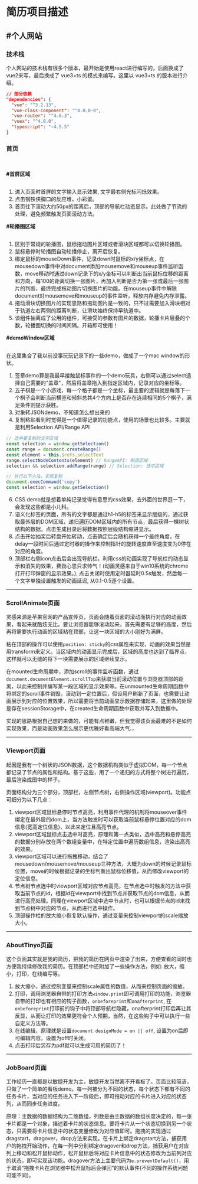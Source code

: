 # 简历项目描述

## #个人网站

### 技术栈

个人网站的技术栈有很多个版本，最开始是使用react进行编写的，后面换成了vue2来写，最后换成了 vue3+ts 的模式来编写。这里以 vue3+ts 的版本进行介绍。

```json
// 部分依赖
"dependencies": {
  "vue": "^3.2.13",
  "vue-class-component": "^8.0.0-0",
  "vue-router": "^4.0.3",
  "vuex": "^4.0.0",
  "typescript": "~4.5.5"
}
```

### 首页
<br>

<strong>#首屏区域</strong>

<img src="../assets/projectIntroduct/home.png" alt="" />

1. 进入页面时首屏的文字输入显示效果, 文字最右侧光标闪烁效果。
2. 点击钢铁侠胸口的反应堆，小彩蛋。
3. 首页往下滚动大约50px的距离后，顶部的导航栏动态显示。此处做了节流的处理，避免频繁触发页面滚动方法。

<strong>#轮播图区域</strong>

<img src="../assets/projectIntroduct/home2.png" alt="" />

1. 区别于常规的轮播图，鼠标拖动图片区域或者滑块区域都可以切换轮播图。
2. 鼠标悬停时轮播图自动轮播停止，离开后恢复。
3. 绑定鼠标的mouseDown事件，记录down时鼠标的x/y坐标点，在mousedown事件中对document添加mousemove和mouseup事件监听函数，move移动时通过down记录下的x/y坐标可以判断出当前鼠标位移的距离和方向，每100的距离切换一张图片，再加入判断是否为第一张或最后一张图片的判断，最终完成拖动图片切换图片的功能。在mouseup事件中解除document对mousemove和mouseup的事件监听，释放内存避免内存泄露。
4. 拖动滑块切换图片的实现思路和拖动图片是一致的，只不过需要加入滑块相对于轨道左右两侧的距离判断，让滑块始终保持早轨道中。
5. 该组件抽离成了公用的组件，可接受的参数有图片的数据，轮播卡片层叠的个数，轮播图切换的时间间隔。开箱即可使用！


<strong>#demoWindow区域</strong>

<img src="../assets/projectIntroduct/home3.png" alt="" />

在这里集合了我以前没事玩玩记录下的一些demo，做成了一个mac window的形状。
1. 签章demo算是我最早接触鼠标事件的一个demo玩具，右侧可以通过select选择自己需要的"盖章"，然后将盖章拖入到指定区域内，记录对应的坐标等。
2. 五子棋是一个小游戏，每一个格子都是一个坐标，最主要的逻辑就是每落下一个棋子会判断当前横竖和倾斜总共4个方向上是否存在连续相同的5个棋子，满足条件则提示获胜。
3. 对象转JSONdemo，不知道怎么想出来的
4. 复制粘贴看到时觉得是一个值得记录的功能点，使用的场景也比较多。主要就是利用Selection API/Range API
```javascript
// 选中要复制的文字区域
const selection = window.getSelection()
const range = document.createRange()
const element = this.$refs.selectText
range.selectNodeContents(element) // RangeAPI: 制造区域
selection && selection.addRange(range) // Selection: 选中区域

// 执行以下方法，实现复制
document.execCommand('copy')
const selection = window.getSelection()
```
6. CSS demo就是想着单纯记录觉得有意思的css效果，去外面的世界逛一下，会发现这些都是小儿科。
7. 语义化标签的页面，所有的文字都是通过h1-h5的标签来显示层级的，通过获取最外层的DOM区域，递归遍历DOM区域内的所有节点，最后获得一棵树状结构的数据。点击生成目录后将数据按照层级结构缩进显示。
8. 点击开始抽奖后转盘开始转动，点击确定后会随机获得一个最终角度，在delay一段时间后通过定时器的操作来控制指针的旋转速度直至速度变为0停在对应的角度。
9. 顶部栏右侧icon点击后会出现导航栏，利用css的动画实现了导航栏的动态显示和消失的效果，费劲心思只求帅气！(动画灵感来自于win10系统的chrome打开打印弹窗的显示效果。), 点击关闭时使用定时器延时0.5s触发，然后每一个文字单独设置触发的动画延迟, 从0.1-0.5逐个设置。

--------

### ScrollAnimate页面

灵感来源是苹果官网的产品宣传页，页面会随着页面的滚动而执行对应的动画效果，看起来就酷炫无比。要让浏览器能够滚动起来，首先需要有足够的高度，然后再将需要执行动画的区域粘在顶部，让这一块区域的大小刚好为满屏。

粘在顶部的操作可以使用`position: sticky`的css属性来实现，动画的效果当然是用transform来定义。当区域内的动画显示完成后，区域的高度也达到了临界点，这样就可以无缝的将下一块需要展示的区域继续显示。

在mounted生命周期中，添加scroll的事件监听函数，通过`document.documentElement.scrollTop`来获取当前滚动位置与浏览器顶部的距离，以此来控制并编写某一段区域的显示效果等。在unmounted生命周期函数中将绑定的scroll事件销毁。滚动到一定位置后，假设用户刷新了页面，也需要让动画展示到对应的位置效果，所以需要将当前动画显示数据存储起来，这里做的处理是存在sessionStorage中，在created生命周期函数中获取并写入到数据中。

实现的思路根据自己想的来做的，可能有点稚嫩，但我觉得该页面最难的不是如何实现效果，而是动画效果怎么展示更优雅好看高端大气...

--------

### Viewport页面

起因是我有一个树状的JSON数据，这个数据机构类似于虚拟DOM，每一个节点都记录了节点的属性和结构。基于这些，用了一个递归的方式将整个树进行遍历，最后渲染成图中的样子。

页面结构分为三个部分，顶部栏，左侧节点树，右侧操作区域(viewport)。功能点可细分为以下几点：
1. viewport区域鼠标悬停时节点高亮，利用事件代理的机制将mouseover事件绑定在最外层的dom上，当方法触发时可以获取当前鼠标悬停位置对应的dom信息(宽高定位信息)，以此来定位且高亮节点。
2. viewport区域鼠标点击选中时高亮，原理和第一点类似，选中高亮和悬停高亮的数据分别存放在两个数组变量中，在特定位置中遍历数组信息，渲染出高亮的效果。
3. viewport区域可以进行拖拽移动，结合了mousedown/mousemove/mouseup三种方法，大概为down的时候记录鼠标位置，move的时候根据记录的坐标判断出鼠标位移值，从而修改viewport的定位信息。
4. 节点树节点选中时viewport区域对应节点高亮，在节点选中时触发的方法中获取当前节点的id，根据id在viewport中找到节点并获取节点的dom信息，从而进行高亮处理。同理在viewport区域中选中节点时，也可以根据节点的id来找到节点树中对应的节点，从而进行选中操作。
5. 顶部操作栏的放大缩小恢复默认操作，通过变量来控制viewport的scale缩放大小。

--------

### AboutTinyo页面

这个页面其实就是我的简历，把我的简历在网页中渲染了出来，方便查看的同时也方便我持续修改我的简历。在顶部栏中还附加了一些操作方法，例如: 放大，缩小，打印，在线编写等。

1. 放大缩小，通过控制变量来控制scale属性的数值，从而来控制页面的缩放。
2. 打印，调用浏览器自带的打印方法`window.print`即可调用打印的功能，浏览器自带的打印也有相应的钩子函数，`onbeforeprint`和`onafterprint`, 在`onbeforeprint`打印前的钩子中将顶部导航栏隐藏，onafterprint打印后再让其反显，从而让打印的效果更符合个人预期，当然，在这些钩子中可以执行一些自定义方法等。
3. 在线编辑，原理就是设置`document.designMode = on || off`, 设置为on后即可编辑内容。设置为off时关闭。
4. 点击打印后另存为pdf就可以生成可用的简历了！

--------

### JobBoard页面

工作经历一直都是以敏捷开发为主，敏捷开发当然离不开看板了。页面比较简洁，只做了一个简单的看板demo。每一列被分为不同的状态，每个状态下都有不同的任务卡片，当对应的任务进入下一阶段后，即可拖动对应的卡片进入对应的状态列，从而同步任务进度。

原理：主数据的数据结构为二维数组，列数是由主数据的数组长度决定的，每一张卡片都是一个对象，描述着卡片的状态信息。要将卡片从一个状态切换到另一个状态，只需要将卡片信息中的状态变量修改为对应值即可。拖拽的实现通过dragstart，dragover，drop方法来实现。在卡片上绑定dragstart方法，捕获用户的拖拽开始动作，在每一列中分别绑定dragover和drop方法，捕获用户在对应列上移动和松开鼠标动作，松开鼠标后将对应卡片信息中的状态修改为当前列对应的状态，即可实现该功能。dragover方法上主要代码为`e.preventDefault()`，用于取消“拖拽卡片在浏览器中松开鼠标后会弹回”的默认事件(不同的操作系统问题可能不同)。



